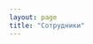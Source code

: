 ```yaml
---
layout: page
title: "Сотрудники"
---
```


<script setup>
  import {
    VPTeamPage,
    VPTeamPageTitle,
    VPTeamMembers,
    VPTeamPageSection
  } from 'vitepress/theme'

  const coreMembers = [
    {
      avatar: 'https://avatars.githubusercontent.com/u/124361445?v=4&size=64',
      name: 'Place Holder',
      title: 'Создатель',
      links: [
        { icon: 'github', link: 'https://github.com/' },
        { icon: 'twitter', link: 'https://twitter.com/' }
      ]
    },
    {
      avatar: 'https://avatars.githubusercontent.com/u/124361445?v=4&size=64',
      name: 'Place Holder',
      title: 'Создатель',
      links: [
        { icon: 'github', link: 'https://github.com/' },
        { icon: 'twitter', link: 'https://twitter.com/' }
      ]
    },
    {
      avatar: 'https://avatars.githubusercontent.com/u/124361445?v=4&size=64',
      name: 'Place Holder',
      title: 'Создатель',
      links: [
        { icon: 'github', link: 'https://github.com/' },
        { icon: 'twitter', link: 'https://twitter.com/' }
      ]
    },
    {
      avatar: 'https://avatars.githubusercontent.com/u/124361445?v=4&size=64',
      name: 'Place Holder',
      title: 'Создатель',
      links: [
        { icon: 'github', link: 'https://github.com/' },
        { icon: 'twitter', link: 'https://twitter.com/' }
      ]
    },
    {
      avatar: 'https://avatars.githubusercontent.com/u/124361445?v=4&size=64',
      name: 'Place Holder',
      title: 'Создатель',
      links: [
        { icon: 'github', link: 'https://github.com/' },
        { icon: 'twitter', link: 'https://twitter.com/' }
      ]
    },
    {
      avatar: 'https://avatars.githubusercontent.com/u/124361445?v=4&size=64',
      name: 'Place Holder',
      title: 'Создатель',
      links: [
        { icon: 'github', link: 'https://github.com/' },
        { icon: 'twitter', link: 'https://twitter.com/' }
      ]
    },
  ]
  const partners = [
    {
      avatar: 'https://avatars.githubusercontent.com/u/124361445?v=4&size=64',
      name: 'Place Holder',
      title: 'Создатель',
      links: [
        { icon: 'github', link: 'https://github.com/' },
        { icon: 'twitter', link: 'https://twitter.com/' }
      ]
    },
    {
      avatar: 'https://avatars.githubusercontent.com/u/124361445?v=4&size=64',
      name: 'Place Holder',
      title: 'Создатель',
      links: [
        { icon: 'github', link: 'https://github.com/' },
        { icon: 'twitter', link: 'https://twitter.com/' }
      ]
    },
    {
      avatar: 'https://avatars.githubusercontent.com/u/124361445?v=4&size=64',
      name: 'Place Holder',
      title: 'Создатель',
      links: [
        { icon: 'github', link: 'https://github.com/' },
        { icon: 'twitter', link: 'https://twitter.com/' }
      ]
    },
    {
      avatar: 'https://avatars.githubusercontent.com/u/124361445?v=4&size=64',
      name: 'Place Holder',
      title: 'Создатель',
      links: [
        { icon: 'github', link: 'https://github.com/' },
        { icon: 'twitter', link: 'https://twitter.com/' }
      ]
    },
    {
      avatar: 'https://avatars.githubusercontent.com/u/124361445?v=4&size=64',
      name: 'Place Holder',
      title: 'Создатель',
      links: [
        { icon: 'github', link: 'https://github.com/' },
        { icon: 'twitter', link: 'https://twitter.com/' }
      ]
    },
    {
      avatar: 'https://avatars.githubusercontent.com/u/124361445?v=4&size=64',
      name: 'Place Holder',
      title: 'Создатель',
      links: [
        { icon: 'github', link: 'https://github.com/' },
        { icon: 'twitter', link: 'https://twitter.com/' }
      ]
    },
    {
      avatar: 'https://avatars.githubusercontent.com/u/124361445?v=4&size=64',
      name: 'Place Holder',
      title: 'Создатель',
      links: [
        { icon: 'github', link: 'https://github.com/' },
        { icon: 'twitter', link: 'https://twitter.com/' }
      ]
    },
    {
      avatar: 'https://avatars.githubusercontent.com/u/124361445?v=4&size=64',
      name: 'Place Holder',
      title: 'Создатель',
      links: [
        { icon: 'github', link: 'https://github.com/' },
        { icon: 'twitter', link: 'https://twitter.com/' }
      ]
    },
  ]
</script>

<VPTeamPage>
  <VPTeamPageTitle>
    <template #title>Наша команда</template>
    <template #lead>jkdsh osupdihf podfih podshf sdofh sdofh sodfsh sdofh sofiusdh osdihf sdoifhsd osidhf sodifh sdoifhsd oisdh sodifh sdoifh doifhsd ofisdh osd</template>
  </VPTeamPageTitle>
  <VPTeamMembers size="medium" :members="coreMembers" />
  <VPTeamPageSection>
    <template #title>Партнёры</template>
    <template #lead>fweoif hwufweh fuh puifwhf uwhf uwhf uhf uwehf uihf weufh ufhweioufhwey fd weiqytufvie;ivnds jdbyeg  uhg uhsa ugd ius iug isudg sudg iaug </template>
    <template #members>
      <VPTeamMembers size="small" :members="partners" />
    </template>
  </VPTeamPageSection>
</VPTeamPage>
